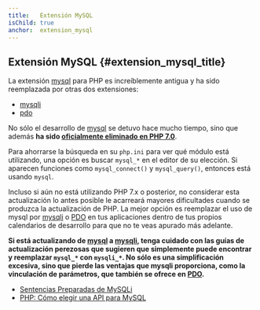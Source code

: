 ```yaml
---
title:   Extensión MySQL
isChild: true
anchor:  extension_mysql
---
```


## Extensión MySQL {#extension_mysql_title}

La extensión [mysql] para PHP es increíblemente antigua y ha sido reemplazada por otras dos extensiones:

- [mysqli]
- [pdo]

No sólo el desarrollo de [mysql] se detuvo hace mucho tiempo, sino que además
**ha sido [oficialmente eliminado en PHP 7.0][mysql_removed]**.

Para ahorrarse la búsqueda en su `php.ini` para ver qué módulo está utilizando, una opción es buscar `mysql_*`
en el editor de su elección. Si aparecen funciones como `mysql_connect()` y `mysql_query()`, entonces está usando `mysql`.

Incluso si aún no está utilizando PHP 7.x o posterior, no considerar esta actualización lo antes posible le acarreará mayores
dificultades cuando se produzca la actualización de PHP. La mejor opción es reemplazar el uso de mysql por [mysqli] o [PDO] en tus
aplicaciones dentro de tus propios calendarios de desarrollo para que no te veas apurado más adelante.

**Si está actualizando de [mysql] a [mysqli], tenga cuidado con las guías de actualización perezosas que sugieren que simplemente puede encontrar y reemplazar `mysql_*` con `mysqli_*`. No sólo es una simplificación excesiva, sino que pierde las ventajas que mysqli proporciona, como la vinculación de parámetros, que también se ofrece en [PDO][pdo].**

* [Sentencias Preparadas de MySQLi][mysqli_prepared_statements]
* [PHP: Cómo elegir una API para MySQL][mysql_api]

[mysql]: https://www.php.net/mysqli
[mysql_removed]: https://www.php.net/manual/migration70.removed-exts-sapis.php
[mysqli]: https://www.php.net/mysqli
[pdo]: https://www.php.net/pdo
[mysql_api]: https://www.php.net/mysqlinfo.api.choosing
[mysqli_prepared_statements]: https://websitebeaver.com/prepared-statements-in-php-mysqli-to-prevent-sql-injection
